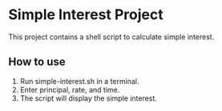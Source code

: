 # Simple Interest Project

This project contains a shell script to calculate simple interest.

## How to use

1. Run simple-interest.sh in a terminal.
2. Enter principal, rate, and time.
3. The script will display the simple interest.
